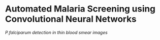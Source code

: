 # Automated Malaria Screening using Convolutional Neural Networks
<i>P.falciparum detection in thin blood smear images</i>
